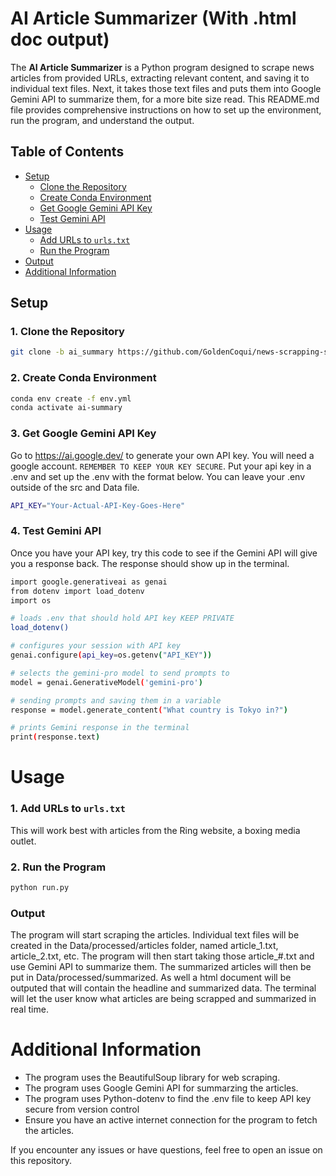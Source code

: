 # AI Article Summarizer (With .html doc output)

The **AI Article Summarizer** is a Python program designed to scrape news articles from provided URLs, extracting relevant content, and saving it to individual text files.  Next, it takes those text files and puts them into Google Gemini API to summarize them, for a more bite size read. This README.md file provides comprehensive instructions on how to set up the environment, run the program, and understand the output.

## Table of Contents

- [Setup](#setup)
  - [Clone the Repository](#1-clone-the-repository)
  - [Create Conda Environment](#2-create-conda-environment)
  - [Get Google Gemini API Key](#3-get-google-gemini-api-key)
  - [Test Gemini API](#4-test-gemini-api)
- [Usage](#usage)
  - [Add URLs to `urls.txt`](#1-add-urls-to-urlstxt)
  - [Run the Program](#2-run-the-program)
- [Output](#output)
- [Additional Information](#additional-information)

## Setup

### 1. Clone the Repository

```bash
git clone -b ai_summary https://github.com/GoldenCoqui/news-scrapping-script.git
```

### 2. Create Conda Environment

```bash
conda env create -f env.yml
conda activate ai-summary
```

### 3. Get Google Gemini API Key
Go to https://ai.google.dev/ to generate your own API key. You will need a google account. `REMEMBER TO KEEP YOUR KEY SECURE`. Put your api key in a .env and set up the .env with the format below. You can leave your .env outside of the src and Data file.

```bash
API_KEY="Your-Actual-API-Key-Goes-Here"
```
### 4. Test Gemini API
Once you have your API key, try this code to see if the Gemini API will give you a response back.  The response should show up in the terminal.

```bash
import google.generativeai as genai
from dotenv import load_dotenv
import os

# loads .env that should hold API key KEEP PRIVATE
load_dotenv()

# configures your session with API key
genai.configure(api_key=os.getenv("API_KEY"))

# selects the gemini-pro model to send prompts to
model = genai.GenerativeModel('gemini-pro')

# sending prompts and saving them in a variable
response = model.generate_content("What country is Tokyo in?")

# prints Gemini response in the terminal
print(response.text)
```

# Usage

### 1. Add URLs to `urls.txt`

This will work best with articles from the Ring website,  a boxing media outlet.

### 2. Run the Program

```bash
python run.py
```
### Output

The program will start scraping the articles. Individual text files will be created in the Data/processed/articles folder, named article_1.txt, article_2.txt, etc.  The program will then start taking those article_#.txt and use Gemini API to summarize them. The summarized articles will then be put in Data/processed/summarized. As well a html document will be outputed that will contain the headline and summarized data.  The terminal will let the user know what articles are being scrapped and summarized in real time.

# Additional Information

   - The program uses the BeautifulSoup library for web scraping.
   - The program uses Google Gemini API for summarzing the articles.
   - The program uses Python-dotenv to find the .env file to keep API key secure from version control
   - Ensure you have an active internet connection for the program to fetch the articles.

If you encounter any issues or have questions, feel free to open an issue on this repository.
